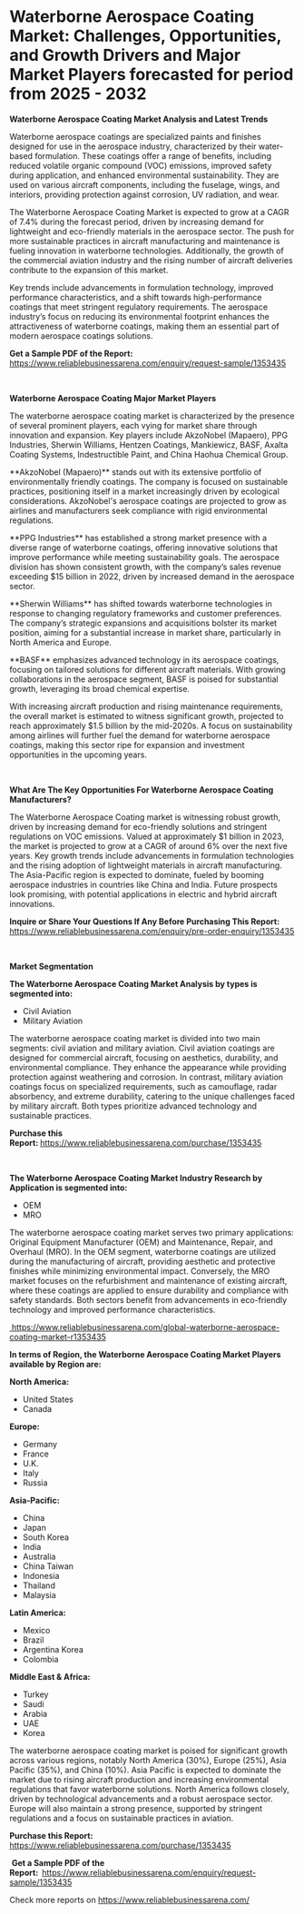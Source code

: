 <p><h1>Waterborne Aerospace Coating Market: Challenges, Opportunities, and Growth Drivers and Major Market Players forecasted for period from 2025 - 2032</h1></p><p><strong>Waterborne Aerospace Coating Market Analysis and Latest Trends</strong></p>
<p><p>Waterborne aerospace coatings are specialized paints and finishes designed for use in the aerospace industry, characterized by their water-based formulation. These coatings offer a range of benefits, including reduced volatile organic compound (VOC) emissions, improved safety during application, and enhanced environmental sustainability. They are used on various aircraft components, including the fuselage, wings, and interiors, providing protection against corrosion, UV radiation, and wear.</p><p>The Waterborne Aerospace Coating Market is expected to grow at a CAGR of 7.4% during the forecast period, driven by increasing demand for lightweight and eco-friendly materials in the aerospace sector. The push for more sustainable practices in aircraft manufacturing and maintenance is fueling innovation in waterborne technologies. Additionally, the growth of the commercial aviation industry and the rising number of aircraft deliveries contribute to the expansion of this market.</p><p>Key trends include advancements in formulation technology, improved performance characteristics, and a shift towards high-performance coatings that meet stringent regulatory requirements. The aerospace industry’s focus on reducing its environmental footprint enhances the attractiveness of waterborne coatings, making them an essential part of modern aerospace coatings solutions.</p></p>
<p><strong>Get a Sample PDF of the Report:&nbsp;</strong> <a href="https://www.reliablebusinessarena.com/enquiry/request-sample/1353435?utm_campaign=2258&utm_medium=2&utm_source=Github&utm_content=ia&utm_term=04022025&utm_id=waterborne-aerospace-coating">https://www.reliablebusinessarena.com/enquiry/request-sample/1353435</a></p>
<p>&nbsp;</p>
<p><strong>Waterborne Aerospace Coating Major Market Players</strong></p>
<p><p>The waterborne aerospace coating market is characterized by the presence of several prominent players, each vying for market share through innovation and expansion. Key players include AkzoNobel (Mapaero), PPG Industries, Sherwin Williams, Hentzen Coatings, Mankiewicz, BASF, Axalta Coating Systems, Indestructible Paint, and China Haohua Chemical Group.</p><p>**AkzoNobel (Mapaero)** stands out with its extensive portfolio of environmentally friendly coatings. The company is focused on sustainable practices, positioning itself in a market increasingly driven by ecological considerations. AkzoNobel's aerospace coatings are projected to grow as airlines and manufacturers seek compliance with rigid environmental regulations.</p><p>**PPG Industries** has established a strong market presence with a diverse range of waterborne coatings, offering innovative solutions that improve performance while meeting sustainability goals. The aerospace division has shown consistent growth, with the company’s sales revenue exceeding $15 billion in 2022, driven by increased demand in the aerospace sector.</p><p>**Sherwin Williams** has shifted towards waterborne technologies in response to changing regulatory frameworks and customer preferences. The company’s strategic expansions and acquisitions bolster its market position, aiming for a substantial increase in market share, particularly in North America and Europe.</p><p>**BASF** emphasizes advanced technology in its aerospace coatings, focusing on tailored solutions for different aircraft materials. With growing collaborations in the aerospace segment, BASF is poised for substantial growth, leveraging its broad chemical expertise.</p><p>With increasing aircraft production and rising maintenance requirements, the overall market is estimated to witness significant growth, projected to reach approximately $1.5 billion by the mid-2020s. A focus on sustainability among airlines will further fuel the demand for waterborne aerospace coatings, making this sector ripe for expansion and investment opportunities in the upcoming years.</p></p>
<p>&nbsp;</p>
<p><strong>What Are The Key Opportunities For Waterborne Aerospace Coating Manufacturers?</strong></p>
<p><p>The Waterborne Aerospace Coating market is witnessing robust growth, driven by increasing demand for eco-friendly solutions and stringent regulations on VOC emissions. Valued at approximately $1 billion in 2023, the market is projected to grow at a CAGR of around 6% over the next five years. Key growth trends include advancements in formulation technologies and the rising adoption of lightweight materials in aircraft manufacturing. The Asia-Pacific region is expected to dominate, fueled by booming aerospace industries in countries like China and India. Future prospects look promising, with potential applications in electric and hybrid aircraft innovations.</p></p>
<p><strong>Inquire or Share Your Questions If Any Before Purchasing This Report:</strong> <a href="https://www.reliablebusinessarena.com/enquiry/pre-order-enquiry/1353435?utm_campaign=2258&utm_medium=2&utm_source=Github&utm_content=ia&utm_term=04022025&utm_id=waterborne-aerospace-coating">https://www.reliablebusinessarena.com/enquiry/pre-order-enquiry/1353435</a></p>
<p>&nbsp;</p>
<p><strong>Market Segmentation</strong></p>
<p><strong>The Waterborne Aerospace Coating Market Analysis by types is segmented into:</strong></p>
<p><ul><li>Civil Aviation</li><li>Military Aviation</li></ul></p>
<p><p>The waterborne aerospace coating market is divided into two main segments: civil aviation and military aviation. Civil aviation coatings are designed for commercial aircraft, focusing on aesthetics, durability, and environmental compliance. They enhance the appearance while providing protection against weathering and corrosion. In contrast, military aviation coatings focus on specialized requirements, such as camouflage, radar absorbency, and extreme durability, catering to the unique challenges faced by military aircraft. Both types prioritize advanced technology and sustainable practices.</p></p>
<p><strong>Purchase this Report:&nbsp;</strong><a href="https://www.reliablebusinessarena.com/purchase/1353435?utm_campaign=2258&utm_medium=2&utm_source=Github&utm_content=ia&utm_term=04022025&utm_id=waterborne-aerospace-coating">https://www.reliablebusinessarena.com/purchase/1353435</a></p>
<p>&nbsp;</p>
<p><strong>The Waterborne Aerospace Coating Market Industry Research by Application is segmented into:</strong></p>
<p><ul><li>OEM</li><li>MRO</li></ul></p>
<p><p>The waterborne aerospace coating market serves two primary applications: Original Equipment Manufacturer (OEM) and Maintenance, Repair, and Overhaul (MRO). In the OEM segment, waterborne coatings are utilized during the manufacturing of aircraft, providing aesthetic and protective finishes while minimizing environmental impact. Conversely, the MRO market focuses on the refurbishment and maintenance of existing aircraft, where these coatings are applied to ensure durability and compliance with safety standards. Both sectors benefit from advancements in eco-friendly technology and improved performance characteristics.</p></p>
<p><a href="https://www.reliablebusinessarena.com/global-waterborne-aerospace-coating-market-r1353435?utm_campaign=2258&utm_medium=2&utm_source=Github&utm_content=ia&utm_term=04022025&utm_id=waterborne-aerospace-coating">&nbsp;https://www.reliablebusinessarena.com/global-waterborne-aerospace-coating-market-r1353435</a></p>
<p><strong>In terms of Region, the Waterborne Aerospace Coating Market Players available by Region are:</strong></p>
<p>
    <p> <strong> North America: </strong>
        <ul>
            <li>United States</li>
            <li>Canada</li>
        </ul>
        </p> 
    <p> <strong> Europe: </strong>
        <ul>
            <li>Germany</li>
            <li>France</li>
            <li>U.K.</li>
            <li>Italy</li>
            <li>Russia</li>
        </ul>
        </p> 
    <p> <strong> Asia-Pacific: </strong>
        <ul>
            <li>China</li>
            <li>Japan</li>
            <li>South Korea</li>
            <li>India</li>
            <li>Australia</li>
            <li>China Taiwan</li>
            <li>Indonesia</li>
            <li>Thailand</li>
            <li>Malaysia</li>
        </ul>
        </p> 
    <p> <strong> Latin America: </strong>
        <ul>
            <li>Mexico</li>
            <li>Brazil</li>
            <li>Argentina Korea</li>
            <li>Colombia</li>
        </ul>
        </p> 
    <p> <strong> Middle East & Africa: </strong>
        <ul>
            <li>Turkey</li>
            <li>Saudi</li>
            <li>Arabia</li>
            <li>UAE</li>
            <li>Korea</li>
        </ul>
    </p>
    </p>
<p><p>The waterborne aerospace coating market is poised for significant growth across various regions, notably North America (30%), Europe (25%), Asia Pacific (35%), and China (10%). Asia Pacific is expected to dominate the market due to rising aircraft production and increasing environmental regulations that favor waterborne solutions. North America follows closely, driven by technological advancements and a robust aerospace sector. Europe will also maintain a strong presence, supported by stringent regulations and a focus on sustainable practices in aviation.</p></p>
<p><strong>Purchase this Report: </strong><a href="https://www.reliablebusinessarena.com/purchase/1353435?utm_campaign=2258&utm_medium=2&utm_source=Github&utm_content=ia&utm_term=04022025&utm_id=waterborne-aerospace-coating">https://www.reliablebusinessarena.com/purchase/1353435</a></p>
<p>&nbsp;<strong>Get a Sample PDF of the Report:&nbsp;&nbsp;</strong><a href="https://www.reliablebusinessarena.com/enquiry/request-sample/1353435?utm_campaign=2258&utm_medium=2&utm_source=Github&utm_content=ia&utm_term=04022025&utm_id=waterborne-aerospace-coating">https://www.reliablebusinessarena.com/enquiry/request-sample/1353435</a></p>
<p><strong></strong></p>
<p>Check more reports on <a href="https://www.reliablebusinessarena.com/?utm_campaign=2258&utm_medium=2&utm_source=Github&utm_content=ia&utm_term=04022025&utm_id=waterborne-aerospace-coating">https://www.reliablebusinessarena.com/</a></p>
